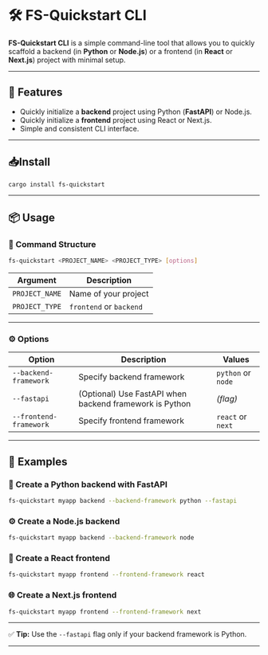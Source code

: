 # 🛠️ FS-Quickstart CLI

**FS-Quickstart CLI** is a simple command-line tool that allows you to quickly scaffold a backend (in **Python** or **Node.js**) or a frontend (in **React** or **Next.js**) project with minimal setup.

---

## 🚀 Features

- Quickly initialize a **backend** project using Python (**FastAPI**) or Node.js.
- Quickly initialize a **frontend** project using React or Next.js.
- Simple and consistent CLI interface.

---

## 📥Install

```bash
cargo install fs-quickstart
```

---

## 📦 Usage

### 🧱 Command Structure

```bash
fs-quickstart <PROJECT_NAME> <PROJECT_TYPE> [options]
```

| Argument       | Description             |
| -------------- | ----------------------- |
| `PROJECT_NAME` | Name of your project    |
| `PROJECT_TYPE` | `frontend` or `backend` |

---

### ⚙️ Options

| Option                 | Description                                             | Values             |
| ---------------------- | ------------------------------------------------------- | ------------------ |
| `--backend-framework`  | Specify backend framework                               | `python` or `node` |
| `--fastapi`            | (Optional) Use FastAPI when backend framework is Python | _(flag)_           |
| `--frontend-framework` | Specify frontend framework                              | `react` or `next`  |

---

## 🧪 Examples

### 🔧 Create a Python backend with FastAPI

```bash
fs-quickstart myapp backend --backend-framework python --fastapi
```

### ⚙️ Create a Node.js backend

```bash
fs-quickstart myapp backend --backend-framework node
```

### 🎨 Create a React frontend

```bash
fs-quickstart myapp frontend --frontend-framework react
```

### 🌐 Create a Next.js frontend

```bash
fs-quickstart myapp frontend --frontend-framework next
```

---

✅ **Tip:** Use the `--fastapi` flag only if your backend framework is Python.

---
